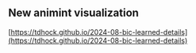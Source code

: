 ## New animint visualization
[https://tdhock.github.io/2024-08-bic-learned-details](https://tdhock.github.io/2024-08-bic-learned-details)

